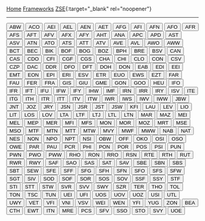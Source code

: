 <head>
<style>
.button{
 width: 200px;
 test_align: center;
 }
</style>
</head>

[Home](/zrdb) [Frameworks](/zrdb/pages/frameworks.md) [ZSE](https://github.com/jtcrum/zse){:target="_blank" rel="noopener"}

- - - 

<button onclick="location.href='/pages/frameworks/ABW.md'" type="button">ABW</button>
<button onclick="location.href='/pages/frameworks/ACO.md'" type="button">ACO</button>
<button onclick="location.href='/pages/frameworks/AEI.md'" type="button">AEI</button>
<button onclick="location.href='/pages/frameworks/AEL.md'" type="button">AEL</button>
<button onclick="location.href='/pages/frameworks/AEN.md'" type="button">AEN</button>
<button onclick="location.href='/pages/frameworks/AET.md'" type="button">AET</button>
<button onclick="location.href='/pages/frameworks/AFG.md'" type="button">AFG</button>
<button onclick="location.href='/pages/frameworks/AFI.md'" type="button">AFI</button>
<button onclick="location.href='/pages/frameworks/AFN.md'" type="button">AFN</button>
<button onclick="location.href='/pages/frameworks/AFO.md'" type="button">AFO</button>
<button onclick="location.href='/pages/frameworks/AFR.md'" type="button">AFR</button>
<button onclick="location.href='/pages/frameworks/AFS.md'" type="button">AFS</button>
<button onclick="location.href='/pages/frameworks/AFT.md'" type="button">AFT</button>
<button onclick="location.href='/pages/frameworks/AFV.md'" type="button">AFV</button>
<button onclick="location.href='/pages/frameworks/AFX.md'" type="button">AFX</button>
<button onclick="location.href='/pages/frameworks/AFY.md'" type="button">AFY</button>
<button onclick="location.href='/pages/frameworks/AHT.md'" type="button">AHT</button>
<button onclick="location.href='/pages/frameworks/ANA.md'" type="button">ANA</button>
<button onclick="location.href='/pages/frameworks/APC.md'" type="button">APC</button>
<button onclick="location.href='/pages/frameworks/APD.md'" type="button">APD</button>
<button onclick="location.href='/pages/frameworks/AST.md'" type="button">AST</button>
<button onclick="location.href='/pages/frameworks/ASV.md'" type="button">ASV</button>
<button onclick="location.href='/pages/frameworks/ATN.md'" type="button">ATN</button>
<button onclick="location.href='/pages/frameworks/ATO.md'" type="button">ATO</button>
<button onclick="location.href='/pages/frameworks/ATS.md'" type="button">ATS</button>
<button onclick="location.href='/pages/frameworks/ATT.md'" type="button">ATT</button>
<button onclick="location.href='/pages/frameworks/ATV.md'" type="button">ATV</button>
<button onclick="location.href='/pages/frameworks/AVE.md'" type="button">AVE</button>
<button onclick="location.href='/pages/frameworks/AVL.md'" type="button">AVL</button>
<button onclick="location.href='/pages/frameworks/AWO.md'" type="button">AWO</button>
<button onclick="location.href='/pages/frameworks/AWW.md'" type="button">AWW</button>
<button onclick="location.href='/pages/frameworks/BCT.md'" type="button">BCT</button>
<button onclick="location.href='/pages/frameworks/BEC.md'" type="button">BEC</button>
<button onclick="location.href='/pages/frameworks/BIK.md'" type="button">BIK</button>
<button onclick="location.href='/pages/frameworks/BOF.md'" type="button">BOF</button>
<button onclick="location.href='/pages/frameworks/BOG.md'" type="button">BOG</button>
<button onclick="location.href='/pages/frameworks/BOZ.md'" type="button">BOZ</button>
<button onclick="location.href='/pages/frameworks/BPH.md'" type="button">BPH</button>
<button onclick="location.href='/pages/frameworks/BRE.md'" type="button">BRE</button>
<button onclick="location.href='/pages/frameworks/BSV.md'" type="button">BSV</button>
<button onclick="location.href='/pages/frameworks/CAN.md'" type="button">CAN</button>
<button onclick="location.href='/pages/frameworks/CAS.md'" type="button">CAS</button>
<button onclick="location.href='/pages/frameworks/CDO.md'" type="button">CDO</button>
<button onclick="location.href='/pages/frameworks/CFI.md'" type="button">CFI</button>
<button onclick="location.href='/pages/frameworks/CGF.md'" type="button">CGF</button>
<button onclick="location.href='/pages/frameworks/CGS.md'" type="button">CGS</button>
<button onclick="location.href='/pages/frameworks/CHA.md'" type="button">CHA</button>
<button onclick="location.href='/pages/frameworks/CHI.md'" type="button">CHI</button>
<button onclick="location.href='/pages/frameworks/CLO.md'" type="button">CLO</button>
<button onclick="location.href='/pages/frameworks/CON.md'" type="button">CON</button>
<button onclick="location.href='/pages/frameworks/CSV.md'" type="button">CSV</button>
<button onclick="location.href='/pages/frameworks/CZP.md'" type="button">CZP</button>
<button onclick="location.href='/pages/frameworks/DAC.md'" type="button">DAC</button>
<button onclick="location.href='/pages/frameworks/DDR.md'" type="button">DDR</button>
<button onclick="location.href='/pages/frameworks/DFO.md'" type="button">DFO</button>
<button onclick="location.href='/pages/frameworks/DFT.md'" type="button">DFT</button>
<button onclick="location.href='/pages/frameworks/DOH.md'" type="button">DOH</button>
<button onclick="location.href='/pages/frameworks/DON.md'" type="button">DON</button>
<button onclick="location.href='/pages/frameworks/EAB.md'" type="button">EAB</button>
<button onclick="location.href='/pages/frameworks/EDI.md'" type="button">EDI</button>
<button onclick="location.href='/pages/frameworks/EEI.md'" type="button">EEI</button>
<button onclick="location.href='/pages/frameworks/EMT.md'" type="button">EMT</button>
<button onclick="location.href='/pages/frameworks/EON.md'" type="button">EON</button>
<button onclick="location.href='/pages/frameworks/EPI.md'" type="button">EPI</button>
<button onclick="location.href='/pages/frameworks/ERI.md'" type="button">ERI</button>
<button onclick="location.href='/pages/frameworks/ESV.md'" type="button">ESV</button>
<button onclick="location.href='/pages/frameworks/ETR.md'" type="button">ETR</button>
<button onclick="location.href='/pages/frameworks/EUO.md'" type="button">EUO</button>
<button onclick="location.href='/pages/frameworks/EWS.md'" type="button">EWS</button>
<button onclick="location.href='/pages/frameworks/EZT.md'" type="button">EZT</button>
<button onclick="location.href='/pages/frameworks/FAR.md'" type="button">FAR</button>
<button onclick="location.href='/pages/frameworks/FAU.md'" type="button">FAU</button>
<button onclick="location.href='/pages/frameworks/FER.md'" type="button">FER</button>
<button onclick="location.href='/pages/frameworks/FRA.md'" type="button">FRA</button>
<button onclick="location.href='/pages/frameworks/GIS.md'" type="button">GIS</button>
<button onclick="location.href='/pages/frameworks/GIU.md'" type="button">GIU</button>
<button onclick="location.href='/pages/frameworks/GME.md'" type="button">GME</button>
<button onclick="location.href='/pages/frameworks/GON.md'" type="button">GON</button>
<button onclick="location.href='/pages/frameworks/GOO.md'" type="button">GOO</button>
<button onclick="location.href='/pages/frameworks/HEU.md'" type="button">HEU</button>
<button onclick="location.href='/pages/frameworks/IFO.md'" type="button">IFO</button>
<button onclick="location.href='/pages/frameworks/IFR.md'" type="button">IFR</button>
<button onclick="location.href='/pages/frameworks/IFT.md'" type="button">IFT</button>
<button onclick="location.href='/pages/frameworks/IFU.md'" type="button">IFU</button>
<button onclick="location.href='/pages/frameworks/IFW.md'" type="button">IFW</button>
<button onclick="location.href='/pages/frameworks/IFY.md'" type="button">IFY</button>
<button onclick="location.href='/pages/frameworks/IHW.md'" type="button">IHW</button>
<button onclick="location.href='/pages/frameworks/IMF.md'" type="button">IMF</button>
<button onclick="location.href='/pages/frameworks/IRN.md'" type="button">IRN</button>
<button onclick="location.href='/pages/frameworks/IRR.md'" type="button">IRR</button>
<button onclick="location.href='/pages/frameworks/IRY.md'" type="button">IRY</button>
<button onclick="location.href='/pages/frameworks/ISV.md'" type="button">ISV</button>
<button onclick="location.href='/pages/frameworks/ITE.md'" type="button">ITE</button>
<button onclick="location.href='/pages/frameworks/ITG.md'" type="button">ITG</button>
<button onclick="location.href='/pages/frameworks/ITH.md'" type="button">ITH</button>
<button onclick="location.href='/pages/frameworks/ITR.md'" type="button">ITR</button>
<button onclick="location.href='/pages/frameworks/ITT.md'" type="button">ITT</button>
<button onclick="location.href='/pages/frameworks/ITV.md'" type="button">ITV</button>
<button onclick="location.href='/pages/frameworks/ITW.md'" type="button">ITW</button>
<button onclick="location.href='/pages/frameworks/IWR.md'" type="button">IWR</button>
<button onclick="location.href='/pages/frameworks/IWS.md'" type="button">IWS</button>
<button onclick="location.href='/pages/frameworks/IWV.md'" type="button">IWV</button>
<button onclick="location.href='/pages/frameworks/IWW.md'" type="button">IWW</button>
<button onclick="location.href='/pages/frameworks/JBW.md'" type="button">JBW</button>
<button onclick="location.href='/pages/frameworks/JNT.md'" type="button">JNT</button>
<button onclick="location.href='/pages/frameworks/JOZ.md'" type="button">JOZ</button>
<button onclick="location.href='/pages/frameworks/JRY.md'" type="button">JRY</button>
<button onclick="location.href='/pages/frameworks/JSN.md'" type="button">JSN</button>
<button onclick="location.href='/pages/frameworks/JSR.md'" type="button">JSR</button>
<button onclick="location.href='/pages/frameworks/JST.md'" type="button">JST</button>
<button onclick="location.href='/pages/frameworks/JSW.md'" type="button">JSW</button>
<button onclick="location.href='/pages/frameworks/KFI.md'" type="button">KFI</button>
<button onclick="location.href='/pages/frameworks/LAU.md'" type="button">LAU</button>
<button onclick="location.href='/pages/frameworks/LEV.md'" type="button">LEV</button>
<button onclick="location.href='/pages/frameworks/LIO.md'" type="button">LIO</button>
<button onclick="location.href='/pages/frameworks/LIT.md'" type="button">LIT</button>
<button onclick="location.href='/pages/frameworks/LOS.md'" type="button">LOS</button>
<button onclick="location.href='/pages/frameworks/LOV.md'" type="button">LOV</button>
<button onclick="location.href='/pages/frameworks/LTA.md'" type="button">LTA</button>
<button onclick="location.href='/pages/frameworks/LTF.md'" type="button">LTF</button>
<button onclick="location.href='/pages/frameworks/LTJ.md'" type="button">LTJ</button>
<button onclick="location.href='/pages/frameworks/LTL.md'" type="button">LTL</button>
<button onclick="location.href='/pages/frameworks/LTN.md'" type="button">LTN</button>
<button onclick="location.href='/pages/frameworks/MAR.md'" type="button">MAR</button>
<button onclick="location.href='/pages/frameworks/MAZ.md'" type="button">MAZ</button>
<button onclick="location.href='/pages/frameworks/MEI.md'" type="button">MEI</button>
<button onclick="location.href='/pages/frameworks/MEL.md'" type="button">MEL</button>
<button onclick="location.href='/pages/frameworks/MEP.md'" type="button">MEP</button>
<button onclick="location.href='/pages/frameworks/MER.md'" type="button">MER</button>
<button onclick="location.href='/pages/frameworks/MFI.md'" type="button">MFI</button>
<button onclick="location.href='/pages/frameworks/MFS.md'" type="button">MFS</button>
<button onclick="location.href='/pages/frameworks/MON.md'" type="button">MON</button>
<button onclick="location.href='/pages/frameworks/MOR.md'" type="button">MOR</button>
<button onclick="location.href='/pages/frameworks/MOZ.md'" type="button">MOZ</button>
<button onclick="location.href='/pages/frameworks/MRT.md'" type="button">MRT</button>
<button onclick="location.href='/pages/frameworks/MSE.md'" type="button">MSE</button>
<button onclick="location.href='/pages/frameworks/MSO.md'" type="button">MSO</button>
<button onclick="location.href='/pages/frameworks/MTF.md'" type="button">MTF</button>
<button onclick="location.href='/pages/frameworks/MTN.md'" type="button">MTN</button>
<button onclick="location.href='/pages/frameworks/MTT.md'" type="button">MTT</button>
<button onclick="location.href='/pages/frameworks/MTW.md'" type="button">MTW</button>
<button onclick="location.href='/pages/frameworks/MVY.md'" type="button">MVY</button>
<button onclick="location.href='/pages/frameworks/MWF.md'" type="button">MWF</button>
<button onclick="location.href='/pages/frameworks/MWW.md'" type="button">MWW</button>
<button onclick="location.href='/pages/frameworks/NAB.md'" type="button">NAB</button>
<button onclick="location.href='/pages/frameworks/NAT.md'" type="button">NAT</button>
<button onclick="location.href='/pages/frameworks/NES.md'" type="button">NES</button>
<button onclick="location.href='/pages/frameworks/NON.md'" type="button">NON</button>
<button onclick="location.href='/pages/frameworks/NPO.md'" type="button">NPO</button>
<button onclick="location.href='/pages/frameworks/NPT.md'" type="button">NPT</button>
<button onclick="location.href='/pages/frameworks/NSI.md'" type="button">NSI</button>
<button onclick="location.href='/pages/frameworks/OBW.md'" type="button">OBW</button>
<button onclick="location.href='/pages/frameworks/OFF.md'" type="button">OFF</button>
<button onclick="location.href='/pages/frameworks/OKO.md'" type="button">OKO</button>
<button onclick="location.href='/pages/frameworks/OSI.md'" type="button">OSI</button>
<button onclick="location.href='/pages/frameworks/OSO.md'" type="button">OSO</button>
<button onclick="location.href='/pages/frameworks/OWE.md'" type="button">OWE</button>
<button onclick="location.href='/pages/frameworks/PAR.md'" type="button">PAR</button>
<button onclick="location.href='/pages/frameworks/PAU.md'" type="button">PAU</button>
<button onclick="location.href='/pages/frameworks/PCR.md'" type="button">PCR</button>
<button onclick="location.href='/pages/frameworks/PHI.md'" type="button">PHI</button>
<button onclick="location.href='/pages/frameworks/PON.md'" type="button">PON</button>
<button onclick="location.href='/pages/frameworks/POR.md'" type="button">POR</button>
<button onclick="location.href='/pages/frameworks/POS.md'" type="button">POS</button>
<button onclick="location.href='/pages/frameworks/PSI.md'" type="button">PSI</button>
<button onclick="location.href='/pages/frameworks/PUN.md'" type="button">PUN</button>
<button onclick="location.href='/pages/frameworks/PWN.md'" type="button">PWN</button>
<button onclick="location.href='/pages/frameworks/PWO.md'" type="button">PWO</button>
<button onclick="location.href='/pages/frameworks/PWW.md'" type="button">PWW</button>
<button onclick="location.href='/pages/frameworks/RHO.md'" type="button">RHO</button>
<button onclick="location.href='/pages/frameworks/RON.md'" type="button">RON</button>
<button onclick="location.href='/pages/frameworks/RRO.md'" type="button">RRO</button>
<button onclick="location.href='/pages/frameworks/RSN.md'" type="button">RSN</button>
<button onclick="location.href='/pages/frameworks/RTE.md'" type="button">RTE</button>
<button onclick="location.href='/pages/frameworks/RTH.md'" type="button">RTH</button>
<button onclick="location.href='/pages/frameworks/RUT.md'" type="button">RUT</button>
<button onclick="location.href='/pages/frameworks/RWR.md'" type="button">RWR</button>
<button onclick="location.href='/pages/frameworks/RWY.md'" type="button">RWY</button>
<button onclick="location.href='/pages/frameworks/SAF.md'" type="button">SAF</button>
<button onclick="location.href='/pages/frameworks/SAO.md'" type="button">SAO</button>
<button onclick="location.href='/pages/frameworks/SAS.md'" type="button">SAS</button>
<button onclick="location.href='/pages/frameworks/SAT.md'" type="button">SAT</button>
<button onclick="location.href='/pages/frameworks/SAV.md'" type="button">SAV</button>
<button onclick="location.href='/pages/frameworks/SBE.md'" type="button">SBE</button>
<button onclick="location.href='/pages/frameworks/SBN.md'" type="button">SBN</button>
<button onclick="location.href='/pages/frameworks/SBS.md'" type="button">SBS</button>
<button onclick="location.href='/pages/frameworks/SBT.md'" type="button">SBT</button>
<button onclick="location.href='/pages/frameworks/SEW.md'" type="button">SEW</button>
<button onclick="location.href='/pages/frameworks/SFE.md'" type="button">SFE</button>
<button onclick="location.href='/pages/frameworks/SFF.md'" type="button">SFF</button>
<button onclick="location.href='/pages/frameworks/SFG.md'" type="button">SFG</button>
<button onclick="location.href='/pages/frameworks/SFH.md'" type="button">SFH</button>
<button onclick="location.href='/pages/frameworks/SFN.md'" type="button">SFN</button>
<button onclick="location.href='/pages/frameworks/SFO.md'" type="button">SFO</button>
<button onclick="location.href='/pages/frameworks/SFS.md'" type="button">SFS</button>
<button onclick="location.href='/pages/frameworks/SFW.md'" type="button">SFW</button>
<button onclick="location.href='/pages/frameworks/SGT.md'" type="button">SGT</button>
<button onclick="location.href='/pages/frameworks/SIV.md'" type="button">SIV</button>
<button onclick="location.href='/pages/frameworks/SOD.md'" type="button">SOD</button>
<button onclick="location.href='/pages/frameworks/SOF.md'" type="button">SOF</button>
<button onclick="location.href='/pages/frameworks/SOR.md'" type="button">SOR</button>
<button onclick="location.href='/pages/frameworks/SOS.md'" type="button">SOS</button>
<button onclick="location.href='/pages/frameworks/SOV.md'" type="button">SOV</button>
<button onclick="location.href='/pages/frameworks/SSF.md'" type="button">SSF</button>
<button onclick="location.href='/pages/frameworks/SSY.md'" type="button">SSY</button>
<button onclick="location.href='/pages/frameworks/STF.md'" type="button">STF</button>
<button onclick="location.href='/pages/frameworks/STI.md'" type="button">STI</button>
<button onclick="location.href='/pages/frameworks/STT.md'" type="button">STT</button>
<button onclick="location.href='/pages/frameworks/STW.md'" type="button">STW</button>
<button onclick="location.href='/pages/frameworks/SVR.md'" type="button">SVR</button>
<button onclick="location.href='/pages/frameworks/SVV.md'" type="button">SVV</button>
<button onclick="location.href='/pages/frameworks/SWY.md'" type="button">SWY</button>
<button onclick="location.href='/pages/frameworks/SZR.md'" type="button">SZR</button>
<button onclick="location.href='/pages/frameworks/TER.md'" type="button">TER</button>
<button onclick="location.href='/pages/frameworks/THO.md'" type="button">THO</button>
<button onclick="location.href='/pages/frameworks/TOL.md'" type="button">TOL</button>
<button onclick="location.href='/pages/frameworks/TON.md'" type="button">TON</button>
<button onclick="location.href='/pages/frameworks/TSC.md'" type="button">TSC</button>
<button onclick="location.href='/pages/frameworks/TUN.md'" type="button">TUN</button>
<button onclick="location.href='/pages/frameworks/UEI.md'" type="button">UEI</button>
<button onclick="location.href='/pages/frameworks/UFI.md'" type="button">UFI</button>
<button onclick="location.href='/pages/frameworks/UOS.md'" type="button">UOS</button>
<button onclick="location.href='/pages/frameworks/UOV.md'" type="button">UOV</button>
<button onclick="location.href='/pages/frameworks/UOZ.md'" type="button">UOZ</button>
<button onclick="location.href='/pages/frameworks/USI.md'" type="button">USI</button>
<button onclick="location.href='/pages/frameworks/UTL.md'" type="button">UTL</button>
<button onclick="location.href='/pages/frameworks/UWY.md'" type="button">UWY</button>
<button onclick="location.href='/pages/frameworks/VET.md'" type="button">VET</button>
<button onclick="location.href='/pages/frameworks/VFI.md'" type="button">VFI</button>
<button onclick="location.href='/pages/frameworks/VNI.md'" type="button">VNI</button>
<button onclick="location.href='/pages/frameworks/VSV.md'" type="button">VSV</button>
<button onclick="location.href='/pages/frameworks/WEI.md'" type="button">WEI</button>
<button onclick="location.href='/pages/frameworks/WEN.md'" type="button">WEN</button>
<button onclick="location.href='/pages/frameworks/YFI.md'" type="button">YFI</button>
<button onclick="location.href='/pages/frameworks/YUG.md'" type="button">YUG</button>
<button onclick="location.href='/pages/frameworks/ZON.md'" type="button">ZON</button>
<button onclick="location.href='/pages/frameworks/BEA.md'" type="button">BEA</button>
<button onclick="location.href='/pages/frameworks/CTH.md'" type="button">CTH</button>
<button onclick="location.href='/pages/frameworks/EWT.md'" type="button">EWT</button>
<button onclick="location.href='/pages/frameworks/ITN.md'" type="button">ITN</button>
<button onclick="location.href='/pages/frameworks/MRE.md'" type="button">MRE</button>
<button onclick="location.href='/pages/frameworks/PCS.md'" type="button">PCS</button>
<button onclick="location.href='/pages/frameworks/SFV.md'" type="button">SFV</button>
<button onclick="location.href='/pages/frameworks/SSO.md'" type="button">SSO</button>
<button onclick="location.href='/pages/frameworks/STO.md'" type="button">STO</button>
<button onclick="location.href='/pages/frameworks/SVY.md'" type="button">SVY</button>
<button onclick="location.href='/pages/frameworks/UOE.md'" type="button">UOE</button>
